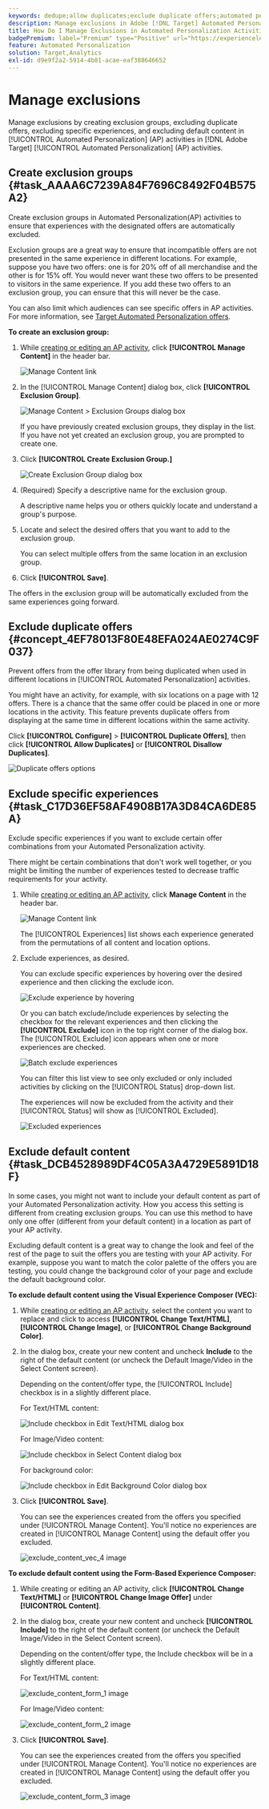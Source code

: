 ```yaml
---
keywords: dedupe;allow duplicates;exclude duplicate offers;automated personalization;disallow duplicate offers;exclude;default content;exclusion group;
description: Manage exclusions in Adobe [!DNL Target] Automated Personalization (AP) activities. Create exclusion groups and exclude duplicate offers, specific experiences, and default content.
title: How Do I Manage Exclusions in Automated Personalization Activities?
badgePremium: label="Premium" type="Positive" url="https://experienceleague.adobe.com/docs/target/using/introduction/intro.html?lang=en#premium newtab=true" tooltip="See what's included in Target Premium."
feature: Automated Personalization
solution: Target,Analytics
exl-id: d9e9f2a2-5914-4b81-acae-eaf388646652
---
```

# Manage exclusions

Manage exclusions by creating exclusion groups, excluding duplicate offers, excluding specific experiences, and excluding default content in [!UICONTROL Automated Personalization] (AP) activities in [!DNL Adobe Target] [!UICONTROL Automated Personalization] (AP) activities. 

## Create exclusion groups {#task_AAAA6C7239A84F7696C8492F04B575A2}

Create exclusion groups in Automated Personalization(AP) activities to ensure that experiences with the designated offers are automatically excluded. 

Exclusion groups are a great way to ensure that incompatible offers are not presented in the same experience in different locations. For example, suppose you have two offers: one is for 20% off of all merchandise and the other is for 15% off. You would never want these two offers to be presented to visitors in the same experience. If you add these two offers to an exclusion group, you can ensure that this will never be the case.

You can also limit which audiences can see specific offers in AP activities. For more information, see [Target Automated Personalization offers](/help/main/c-activities/t-automated-personalization/ap-target-offers.md).

**To create an exclusion group:** 

1. While [creating or editing an AP activity](/help/main/c-activities/t-automated-personalization/create-ap-activity.md), click **[!UICONTROL Manage Content]** in the header bar.

   ![Manage Content link](/help/main/c-activities/t-automated-personalization/assets/manage-content.png)

1. In the [!UICONTROL Manage Content] dialog box, click **[!UICONTROL Exclusion Group]**.

   ![Manage Content > Exclusion Groups dialog box](/help/main/c-activities/t-automated-personalization/assets/exclusion_group_create-new.png)

   If you have previously created exclusion groups, they display in the list. If you have not yet created an exclusion group, you are prompted to create one.

1. Click **[!UICONTROL Create Exclusion Group.]**

   ![Create Exclusion Group dialog box](/help/main/c-activities/t-automated-personalization/assets/exclusion_group_create_dialog-new.png)

1. (Required) Specify a descriptive name for the exclusion group.

   A descriptive name helps you or others quickly locate and understand a group's purpose.

1. Locate and select the desired offers that you want to add to the exclusion group.

   You can select multiple offers from the same location in an exclusion group.

1. Click **[!UICONTROL Save]**.

The offers in the exclusion group will be automatically excluded from the same experiences going forward. 

## Exclude duplicate offers {#concept_4EF78013F80E48EFA024AE0274C9F037}

Prevent offers from the offer library from being duplicated when used in different locations in [!UICONTROL Automated Personalization] activities. 

You might have an activity, for example, with six locations on a page with 12 offers. There is a chance that the same offer could be placed in one or more locations in the activity. This feature prevents duplicate offers from displaying at the same time in different locations within the same activity. 

Click **[!UICONTROL Configure]** > **[!UICONTROL Duplicate Offers]**, then click **[!UICONTROL Allow Duplicates]** or **[!UICONTROL Disallow Duplicates]**. 

![Duplicate offers options](/help/main/c-activities/t-automated-personalization/assets/duplicate_offers-new.png)

## Exclude specific experiences {#task_C17D36EF58AF4908B17A3D84CA6DE85A}

Exclude specific experiences if you want to exclude certain offer combinations from your Automated Personalization activity. 

There might be certain combinations that don't work well together, or you might be limiting the number of experiences tested to decrease traffic requirements for your activity. 

1. While [creating or editing an AP activity](/help/main/c-activities/t-automated-personalization/create-ap-activity.md), click **Manage Content** in the header bar.

   ![Manage Content link](/help/main/c-activities/t-automated-personalization/assets/manage-content.png)

   The [!UICONTROL Experiences] list shows each experience generated from the permutations of all content and location options. 

1. Exclude experiences, as desired.

   You can exclude specific experiences by hovering over the desired experience and then clicking the exclude icon. 

   ![Exclude experience by hovering](/help/main/c-activities/t-automated-personalization/assets/exclude_exp_1a.png)

   Or you can batch exclude/include experiences by selecting the checkbox for the relevant experiences and then clicking the **[!UICONTROL Exclude]** icon in the top right corner of the dialog box. The [!UICONTROL Exclude] icon appears when one or more experiences are checked. 

   ![Batch exclude experiences](/help/main/c-activities/t-automated-personalization/assets/exclude_exp_2a.png)

   You can filter this list view to see only excluded or only included activities by clicking on the [!UICONTROL Status] drop-down list. 

   The experiences will now be excluded from the activity and their [!UICONTROL Status] will show as [!UICONTROL Excluded]. 

   ![Excluded experiences](/help/main/c-activities/t-automated-personalization/assets/exclude_exp_3a.png)

## Exclude default content {#task_DCB4528989DF4C05A3A4729E5891D18F}

In some cases, you might not want to include your default content as part of your Automated Personalization activity. How you access this setting is different from creating exclusion groups. You can use this method to have only one offer (different from your default content) in a location as part of your AP activity. 

Excluding default content is a great way to change the look and feel of the rest of the page to suit the offers you are testing with your AP activity. For example, suppose you want to match the color palette of the offers you are testing, you could change the background color of your page and exclude the default background color. 

**To exclude default content using the Visual Experience Composer (VEC):** 

1. While [creating or editing an AP activity](/help/main/c-activities/t-automated-personalization/create-ap-activity.md), select the content you want to replace and click to access **[!UICONTROL Change Text/HTML]**, **[!UICONTROL Change Image]**, or **[!UICONTROL Change Background Color]**.
1. In the dialog box, create your new content and uncheck **Include** to the right of the default content (or uncheck the Default Image/Video in the Select Content screen).

   Depending on the content/offer type, the [!UICONTROL Include] checkbox is in a slightly different place. 

   For Text/HTML content: 

   ![Include checkbox in Edit Text/HTML dialog box](/help/main/c-activities/t-automated-personalization/assets/exclude_content_vec_1a.png)

   For Image/Video content: 

   ![Include checkbox in Select Content dialog box](/help/main/c-activities/t-automated-personalization/assets/exclude_content_vec_2a.png)

   For background color: 

   ![Include checkbox in Edit Background Color dialog box](/help/main/c-activities/t-automated-personalization/assets/exclude_content_vec_3a.png)
   
1. Click **[!UICONTROL Save]**.

   You can see the experiences created from the offers you specified under [!UICONTROL Manage Content]. You'll notice no experiences are created in [!UICONTROL Manage Content] using the default offer you excluded. 

   ![exclude_content_vec_4 image](assets/exclude_content_vec_4.png)

**To exclude default content using the Form-Based Experience Composer:** 

1. While creating or editing an AP activity, click **[!UICONTROL Change Text/HTML]** or **[!UICONTROL Change Image Offer]** under **[!UICONTROL Content]**. 
1. In the dialog box, create your new content and uncheck **[!UICONTROL Include]** to the right of the default content (or uncheck the Default Image/Video in the Select Content screen). 

   Depending on the content/offer type, the Include checkbox will be in a slightly different place. 

   For Text/HTML content: 

   ![exclude_content_form_1 image](assets/exclude_content_form_1.png)

   For Image/Video content: 

   ![exclude_content_form_2 image](assets/exclude_content_form_2.png)

1. Click **[!UICONTROL Save]**. 

   You can see the experiences created from the offers you specified under [!UICONTROL Manage Content]. You'll notice no experiences are created in [!UICONTROL Manage Content] using the default offer you excluded. 

   ![exclude_content_form_3 image](assets/exclude_content_form_3.png)
